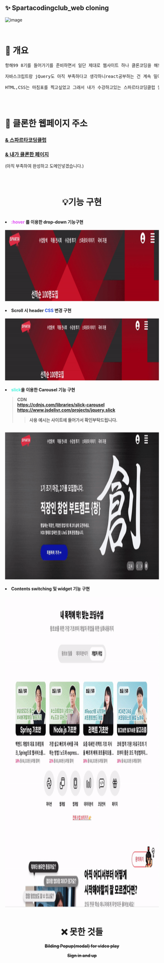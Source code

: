 ## ✨ Spartacodingclub_web cloning

![image](https://user-images.githubusercontent.com/76844856/163440376-9929104e-d1a0-4c3e-90a3-27cb415f0e08.png)

<br>


# 👀 개요

<pre>항해99 8기를 들어가기를 준비하면서 일단 제대로 웹사이트 하나 클론코딩을 해보고 싶었고, <br>
자바스크립트랑 jQuery도 아직 부족하다고 생각하니react공부하는 건 계속 밀어두고 있는 상태이고 <br>
HTML,CSS는 마침표를 찍고싶었고 그래서 내가 수강하고있는 스파르타코딩클럽 웹페이지를 클론해보고자 했습니다.</pre>

<br>
<br>

# 📄 클론한 웹페이지 주소 

###  [& 스파르타코딩클럽](https://spartacodingclub.kr/)

### [& 내가 클론한 페이지](#none)
(아직 부족하여 완성하고 도메인넣겠습니다.)

<br>
<br>

# <center>💡기능 구현</center>

<br>
<li>
<span style="color:#df4af3"><b>:hover<b></span> 
를 이용한 drop-down 기능구현
</li>
<br>
<img src="/gif/1.gif" width="1200" height="232" />

<br>
<br>
<li>Scroll 시 header <span style="color:#224adb"><b>CSS<b></span> 변경 구현</li>  
<br>
<img src="/gif/2.gif" width="1200" height="202" />

<br>
<br>
<li><span style="color:#4af3df"><b>slick<b></span>을 이용한 Carousel 기능 구현</li>

> CDN <br>
https://cdnjs.com/libraries/slick-carousel <br>
https://www.jsdelivr.com/projects/jquery.slick
>>사용 예시는 사이트에 들어가서 확인부탁드립니다.

<br>
<img src="/gif/3.gif" width="1200" height="480" />

<br>
<br>
<li>Contents switching
및 widget 기능 구현</li>
  
<br>
<img src="/gif/4.gif" width="1200" height="1014" />

<br>
<br>

# <center>❌ 못한 것들</center>

<center>

~~Bilding Popup(modal) for video play~~


~~Sign in and up~~

</center>







